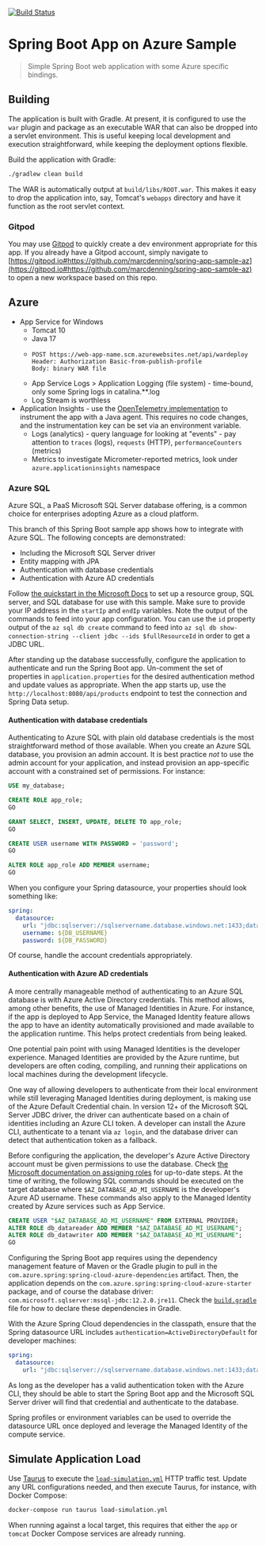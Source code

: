 [![Build Status](https://dev.azure.com/marcdenning/spring-app-sample/_apis/build/status/kenobi883.spring-app-sample-az?branchName=main)](https://dev.azure.com/marcdenning/spring-app-sample/_build/latest?definitionId=1&branchName=main)

# Spring Boot App on Azure Sample

> Simple Spring Boot web application with some Azure specific bindings.

## Building

The application is built with Gradle. At present, it is configured to use the `war` plugin and package as an executable WAR that can also be dropped into a servlet environment.
This is useful keeping local development and execution straightforward, while keeping the deployment options flexible.

Build the application with Gradle:

```bash
./gradlew clean build
```

The WAR is automatically output at `build/libs/ROOT.war`.
This makes it easy to drop the application into, say, Tomcat's `webapps` directory and have it function as the root servlet context.

### Gitpod

You may use [Gitpod](https://www.gitpod.io/) to quickly create a dev environment appropriate for this app.
If you already have a Gitpod account, simply navigate to [https://gitpod.io#https://github.com/marcdenning/spring-app-sample-az](https://gitpod.io#https://github.com/marcdenning/spring-app-sample-az) to open a new workspace based on this repo.

## Azure

* App Service for Windows
  - Tomcat 10
  - Java 17
  - ```
    POST https://web-app-name.scm.azurewebsites.net/api/wardeploy
    Header: Authorization Basic-from-publish-profile
    Body: binary WAR file
    ```
  - App Service Logs > Application Logging (file system) - time-bound, only some Spring logs in catalina.**.log
  - Log Stream is worthless
* Application Insights - use the [OpenTelemetry implementation](https://learn.microsoft.com/en-us/azure/azure-monitor/app/opentelemetry-enable?tabs=java) to instrument the app with a Java agent.
  This requires no code changes, and the instrumentation key can be set via an environment variable.
  - Logs (analytics) - query language for looking at "events" - pay attention to `traces` (logs), `requests` (HTTP), `performanceCounters` (metrics)
  - Metrics to investigate Micrometer-reported metrics, look under `azure.applicationinsights` namespace

### Azure SQL

Azure SQL, a PaaS Microsoft SQL Server database offering, is a common choice for enterprises adopting Azure as a cloud platform.

This branch of this Spring Boot sample app shows how to integrate with Azure SQL.
The following concepts are demonstrated:

* Including the Microsoft SQL Server driver
* Entity mapping with JPA
* Authentication with database credentials
* Authentication with Azure AD credentials

Follow [the quickstart in the Microsoft Docs](https://learn.microsoft.com/en-us/azure/azure-sql/database/single-database-create-quickstart?view=azuresql&tabs=azure-cli) to set up a resource group, SQL server, and SQL database for use with this sample.
Make sure to provide your IP address in the `startIp` and `endIp` variables.
Note the output of the commands to feed into your app configuration.
You can use the `id` property output of the `az sql db create` command to feed into `az sql db show-connection-string --client jdbc --ids $fullResourceId` in order to get a JDBC URL.

After standing up the database successfully, configure the application to authenticate and run the Spring Boot app.
Un-comment the set of properties in `application.properties` for the desired authentication method and update values as appropriate.
When the app starts up, use the `http://localhost:8080/api/products` endpoint to test the connection and Spring Data setup.

#### Authentication with database credentials

Authenticating to Azure SQL with plain old database credentials is the most straightforward method of those available.
When you create an Azure SQL database, you provision an admin account.
It is best practice _not_ to use the admin account for your application, and instead provision an app-specific account with a constrained set of permissions.
For instance:

```sql
USE my_database; 

CREATE ROLE app_role; 
GO 

GRANT SELECT, INSERT, UPDATE, DELETE TO app_role; 
GO 

CREATE USER username WITH PASSWORD = 'password'; 
GO 

ALTER ROLE app_role ADD MEMBER username; 
GO 
```

When you configure your Spring datasource, your properties should look something like:

```yaml
spring:
  datasource:
    url: "jdbc:sqlserver://sqlservername.database.windows.net:1433;database=sqldbname;encrypt=true;trustServerCertificate=false;hostNameInCertificate=*.database.windows.net;loginTimeout=30"
    username: ${DB_USERNAME}
    password: ${DB_PASSWORD}
```

Of course, handle the account credentials appropriately.

#### Authentication with Azure AD credentials

A more centrally manageable method of authenticating to an Azure SQL database is with Azure Active Directory credentials.
This method allows, among other benefits, the use of Managed Identities in Azure.
For instance, if the app is deployed to App Service, the Managed Identity feature allows the app to have an identity automatically provisioned and made available to the application runtime.
This helps protect credentials from being leaked.

One potential pain point with using Managed Identities is the developer experience.
Managed Identities are provided by the Azure runtime, but developers are often coding, compiling, and running their applications on local machines during the development lifecycle.

One way of allowing developers to authenticate from their local environment while still leveraging Managed Identities during deployment, is making use of the Azure Default Credential chain.
In version 12+ of the Microsoft SQL Server JDBC driver, the driver can authenticate based on a chain of identities including an Azure CLI token.
A developer can install the Azure CLI, authenticate to a tenant via `az login`, and the database driver can detect that authentication token as a fallback.

Before configuring the application, the developer's Azure Active Directory account must be given permissions to use the database.
Check [the Microsoft documentation on assigning roles](https://learn.microsoft.com/en-us/azure/developer/java/spring-framework/migrate-sql-database-to-passwordless-connection?tabs=spring%2Capp-service%2Cassign-role-azure-cli#assign-roles-to-the-managed-identity) for up-to-date steps.
At the time of writing, the following SQL commands should be executed on the target database where `$AZ_DATABASE_AD_MI_USERNAME` is the developer's Azure AD username.
These commands also apply to the Managed Identity created by Azure services such as App Service.

```sql
CREATE USER "$AZ_DATABASE_AD_MI_USERNAME" FROM EXTERNAL PROVIDER;
ALTER ROLE db_datareader ADD MEMBER "$AZ_DATABASE_AD_MI_USERNAME";
ALTER ROLE db_datawriter ADD MEMBER "$AZ_DATABASE_AD_MI_USERNAME";
GO
```

Configuring the Spring Boot app requires using the dependency management feature of Maven or the Gradle plugin to pull in the `com.azure.spring:spring-cloud-azure-dependencies` artifact.
Then, the application depends on the `com.azure.spring:spring-cloud-azure-starter` package, and of course the database driver: `com.microsoft.sqlserver:mssql-jdbc:12.2.0.jre11`.
Check the [`build.gradle`](./build.gradle) file for how to declare these dependencies in Gradle.

With the Azure Spring Cloud dependencies in the classpath, ensure that the Spring datasource URL includes `authentication=ActiveDirectoryDefault` for developer machines:

```yaml
spring:
  datasource:
    url: "jdbc:sqlserver://sqlservername.database.windows.net:1433;database=sqldbname;encrypt=true;trustServerCertificate=false;hostNameInCertificate=*.database.windows.net;loginTimeout=30;authentication=ActiveDirectoryDefault"
```

As long as the developer has a valid authentication token with the Azure CLI, they should be able to start the Spring Boot app and the Microsoft SQL Server driver will find that credential and authenticate to the database.

Spring profiles or environment variables can be used to override the datasource URL once deployed and leverage the Managed Identity of the compute service.

## Simulate Application Load

Use [Taurus](https://gettaurus.org/) to execute the [`load-simulation.yml`](/load-simulation.yml) HTTP traffic test.
Update any URL configurations needed, and then execute Taurus, for instance, with Docker Compose:

```bash
docker-compose run taurus load-simulation.yml
```

When running against a local target, this requires that either the `app` or `tomcat` Docker Compose services are already running.
